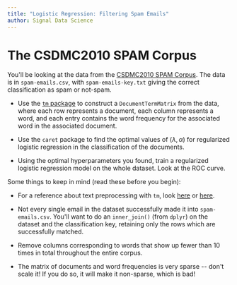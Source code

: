 ```yaml
---
title: "Logistic Regression: Filtering Spam Emails"
author: Signal Data Science
---
```




The CSDMC2010 SPAM Corpus
=========================

You'll be looking at the data from the [CSDMC2010 SPAM Corpus](http://csmining.org/index.php/spam-email-datasets-.html). The data is in `spam-emails.csv`, with `spam-emails-key.txt` giving the correct classification as spam or not-spam.

* Use the [`tm` package](https://cran.r-project.org/web/packages/tm/) to construct a `DocumentTermMatrix` from the data, where each row represents a document, each column represents a word, and each entry contains the word frequency for the associated word in the associated document.

* Use the `caret` package to find the optimal values of $(\lambda, \alpha)$ for regularized logistic regression in the classification of the documents.

* Using the optimal hyperparameters you found, train a regularized logistic regression model on the whole dataset. Look at the ROC curve.

Some things to keep in mind (read these before you begin):

* For a reference about text preprocessing with `tm`, look [here](http://www.unt.edu/rss/class/Jon/R_SC/Module12/BasicTextMining.R) or [here](https://rstudio-pubs-static.s3.amazonaws.com/31867_8236987cf0a8444e962ccd2aec46d9c3.html).

* Not every single email in the dataset successfully made it into `spam-emails.csv`. You'll want to do an `inner_join()` (from `dplyr`) on the dataset and the classification key, retaining only the rows which are successfully matched.

* Remove columns corresponding to words that show up fewer than 10 times in total throughout the entire corpus.

* The matrix of documents and word frequencies is very sparse -- don't scale it! If you do so, it will make it non-sparse, which is bad!